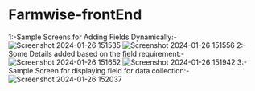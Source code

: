 # Farmwise-frontEnd

1:-Sample Screens for Adding Fields Dynamically:-
 ![Screenshot 2024-01-26 151535](https://github.com/Aniwesh20/Farmwise-frontEnd/assets/96642963/75db8c43-0e22-4908-b4b5-8f2cf4c39c8b)
 ![Screenshot 2024-01-26 151556](https://github.com/Aniwesh20/Farmwise-frontEnd/assets/96642963/5863dfa3-21f4-445b-a2c8-43cd18143c38)
 2:- Some Details added based on the field requirement:-
 ![Screenshot 2024-01-26 151652](https://github.com/Aniwesh20/Farmwise-frontEnd/assets/96642963/e97664fb-2672-442f-9191-a400562c5591)
 ![Screenshot 2024-01-26 151942](https://github.com/Aniwesh20/Farmwise-frontEnd/assets/96642963/c2b5a683-f1d7-4045-be0d-67df9998e1cf)
 3:- Sample Screen for displaying field for data collection:-
 ![Screenshot 2024-01-26 152037](https://github.com/Aniwesh20/Farmwise-frontEnd/assets/96642963/1fb7cc28-e776-4ac4-a091-c532cda93742)





